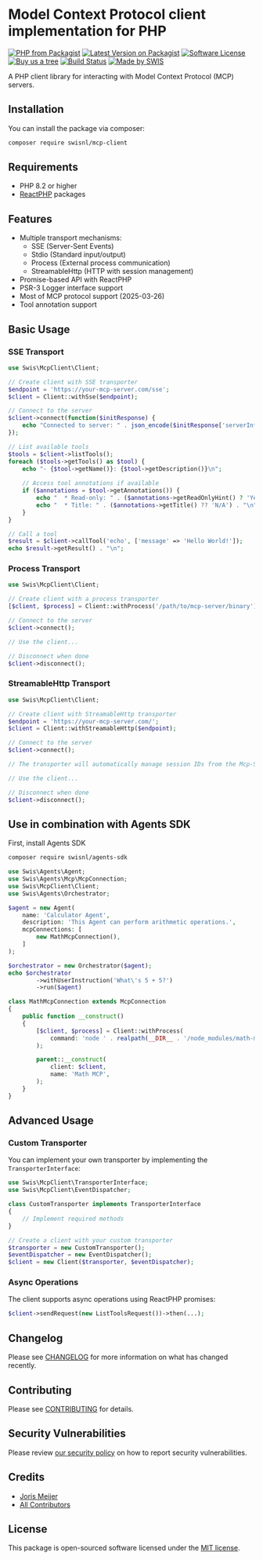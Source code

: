 # Model Context Protocol client implementation for PHP

[![PHP from Packagist](https://img.shields.io/packagist/php-v/swisnl/mcp-client.svg)](https://packagist.org/packages/swisnl/mcp-client)
[![Latest Version on Packagist](https://img.shields.io/packagist/v/swisnl/mcp-client.svg)](https://packagist.org/packages/swisnl/mcp-client)
[![Software License](https://img.shields.io/packagist/l/swisnl/mcp-client.svg)](LICENSE.md)
[![Buy us a tree](https://img.shields.io/badge/Treeware-%F0%9F%8C%B3-lightgreen.svg)](https://plant.treeware.earth/swisnl/mcp-client)
[![Build Status](https://img.shields.io/github/actions/workflow/status/swisnl/mcp-client/run-tests.yml?label=tests&branch=master)](https://github.com/swisnl/mcp-client/actions/workflows/run-tests.yml)
[![Made by SWIS](https://img.shields.io/badge/%F0%9F%9A%80-made%20by%20SWIS-%230737A9.svg)](https://www.swis.nl)

A PHP client library for interacting with Model Context Protocol (MCP) servers.

## Installation

You can install the package via composer:

```bash
composer require swisnl/mcp-client
```

## Requirements

- PHP 8.2 or higher
- [ReactPHP](https://reactphp.org/) packages

## Features

- Multiple transport mechanisms:
  - SSE (Server-Sent Events)
  - Stdio (Standard input/output)
  - Process (External process communication)
  - StreamableHttp (HTTP with session management)
- Promise-based API with ReactPHP
- PSR-3 Logger interface support
- Most of MCP protocol support (2025-03-26)
- Tool annotation support

## Basic Usage

### SSE Transport

```php
use Swis\McpClient\Client;

// Create client with SSE transporter
$endpoint = 'https://your-mcp-server.com/sse';
$client = Client::withSse($endpoint);

// Connect to the server
$client->connect(function($initResponse) {
    echo "Connected to server: " . json_encode($initResponse['serverInfo']) . "\n";
});

// List available tools
$tools = $client->listTools();
foreach ($tools->getTools() as $tool) {
    echo "- {$tool->getName()}: {$tool->getDescription()}\n";
    
    // Access tool annotations if available
    if ($annotations = $tool->getAnnotations()) {
        echo "  * Read-only: " . ($annotations->getReadOnlyHint() ? 'Yes' : 'No') . "\n";
        echo "  * Title: " . ($annotations->getTitle() ?? 'N/A') . "\n";
    }
}

// Call a tool
$result = $client->callTool('echo', ['message' => 'Hello World!']);
echo $result->getResult() . "\n";
```

### Process Transport

```php
use Swis\McpClient\Client;

// Create client with a process transporter
[$client, $process] = Client::withProcess('/path/to/mcp-server/binary');

// Connect to the server
$client->connect();

// Use the client...

// Disconnect when done
$client->disconnect();
```

### StreamableHttp Transport

```php
use Swis\McpClient\Client;

// Create client with StreamableHttp transporter
$endpoint = 'https://your-mcp-server.com/';
$client = Client::withStreamableHttp($endpoint);

// Connect to the server
$client->connect();

// The transporter will automatically manage session IDs from the Mcp-Session-Id header

// Use the client...

// Disconnect when done
$client->disconnect();
```

## Use in combination with Agents SDK

First, install Agents SDK

```bash
composer require swisnl/agents-sdk
```

```php
use Swis\Agents\Agent;
use Swis\Agents\Mcp\McpConnection;
use Swis\McpClient\Client;
use Swis\Agents\Orchestrator;

$agent = new Agent(
    name: 'Calculator Agent',
    description: 'This Agent can perform arithmetic operations.',
    mcpConnections: [
        new MathMcpConnection(),
    ]
);

$orchestrator = new Orchestrator($agent);
echo $orchestrator
        ->withUserInstruction('What\'s 5 + 5?')
        ->run($agent)

class MathMcpConnection extends McpConnection
{
    public function __construct()
    {
        [$client, $process] = Client::withProcess(
            command: 'node ' . realpath(__DIR__ . '/node_modules/math-mcp/build/index.js'),
        );

        parent::__construct(
            client: $client,
            name: 'Math MCP',
        );
    }
}
```

## Advanced Usage

### Custom Transporter

You can implement your own transporter by implementing the `TransporterInterface`:

```php
use Swis\McpClient\TransporterInterface;
use Swis\McpClient\EventDispatcher;

class CustomTransporter implements TransporterInterface
{
    // Implement required methods
}

// Create a client with your custom transporter
$transporter = new CustomTransporter();
$eventDispatcher = new EventDispatcher();
$client = new Client($transporter, $eventDispatcher);
```

### Async Operations

The client supports async operations using ReactPHP promises:

```php
$client->sendRequest(new ListToolsRequest())->then(...);
```

## Changelog

Please see [CHANGELOG](CHANGELOG.md) for more information on what has changed recently.

## Contributing

Please see [CONTRIBUTING](https://github.com/spatie/.github/blob/main/CONTRIBUTING.md) for details.

## Security Vulnerabilities

Please review [our security policy](../../security/policy) on how to report security vulnerabilities.

## Credits

- [Joris Meijer](https://github.com/jormeijer)
- [All Contributors](../../contributors)

## License

This package is open-sourced software licensed under the [MIT license](https://opensource.org/licenses/MIT).
